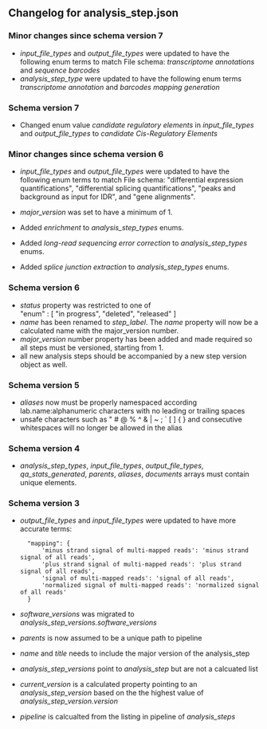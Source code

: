 ## Changelog for analysis_step.json

### Minor changes since schema version 7

* *input_file_types* and *output_file_types* were updated to have the following enum terms to match File schema: *transcriptome annotations* and *sequence barcodes*
* *analysis_step_type* were updated to have the following enum terms *transcriptome annotation* and *barcodes mapping generation*

### Schema version 7

* Changed enum value *candidate regulatory elements* in *input_file_types* and *output_file_types* to *candidate Cis-Regulatory Elements*

### Minor changes since schema version 6

* *input_file_types* and *output_file_types* were updated to have the following enum terms to match File schema: "differential expression quantifications", "differential splicing quantifications", "peaks and background as input for IDR", and "gene alignments".

* *major_version* was set to have a minimum of 1.

* Added *enrichment* to *analysis_step_types* enums.

* Added *long-read sequencing error correction* to *analysis_step_types* enums.

* Added *splice junction extraction* to *analysis_step_types* enums.

### Schema version 6

* *status* property was restricted to one of  
    "enum" : [
        "in progress",
        "deleted",
        "released"
    ]
* *name* has been renamed to *step_label*. The *name* property will now be a calculated name with the major_version number.
* *major_version* number property has been added and made required so all steps must be versioned, starting from 1.
* all new analysis steps should be accompanied by a new step version object as well.


### Schema version 5

* *aliases* now must be properly namespaced according lab.name:alphanumeric characters with no leading or trailing spaces
* unsafe characters such as " # @ % ^ & | ~ ; ` [ ] { } and consecutive whitespaces will no longer be allowed in the alias

### Schema version 4

* *analysis_step_types*, *input_file_types*, *output_file_types*, *qa_stats_generated*, *parents*, *aliases*, *documents* arrays must contain unique elements.

### Schema version 3

* *output_file_types* and *input_file_types* were updated to have more accurate terms:

        "mapping": {
            'minus strand signal of multi-mapped reads': 'minus strand signal of all reads',
            'plus strand signal of multi-mapped reads': 'plus strand signal of all reads',
            'signal of multi-mapped reads': 'signal of all reads',
            'normalized signal of multi-mapped reads': 'normalized signal of all reads'
        }
* *software_versions* was migrated to *analysis_step_versions.software_versions*
* *parents* is now assumed to be a unique path to pipeline
* *name* and *title* needs to include the major version of the analysis_step
* *analysis_step_versions* point to *analysis_step* but are not a calcuated list
* *current_version* is a calculated property pointing to an *analysis_step_version* based on the the highest value of *analysis_step_version.version*
* *pipeline* is calcualted from the listing in pipeline of *analysis_steps*
